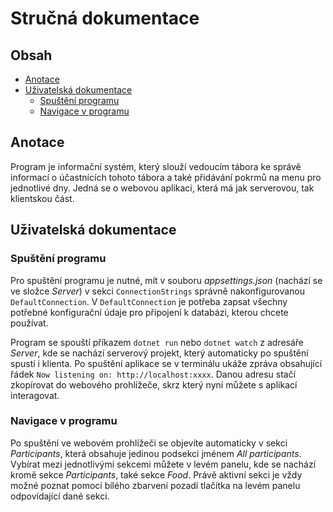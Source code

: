 # Stručná dokumentace <!-- omit from toc -->

## Obsah <!-- omit from toc -->
- [Anotace](#anotace)
- [Uživatelská dokumentace](#uživatelská-dokumentace)
  - [Spuštění programu](#spuštění-programu)
  - [Navigace v programu](#navigace-v-programu)


## Anotace
Program je informační systém, který slouží vedoucím tábora ke správě informací o účastnících tohoto tábora a také přidávání pokrmů na menu pro jednotlivé dny. Jedná se o webovou aplikaci, která má jak serverovou, tak klientskou část.

## Uživatelská dokumentace

### Spuštění programu
Pro spuštění programu je nutné, mít v souboru *appsettings.json* (nachází se ve složce *Server*) v sekci `ConnectionStrings` správně nakonfigurovanou `DefaultConnection`. V `DefaultConnection` je potřeba zapsat všechny potřebné konfigurační údaje pro připojení k databázi, kterou chcete používat.

Program se spouští příkazem `dotnet run` nebo `dotnet watch` z adresáře *Server*, kde se nachází serverový projekt, který automaticky po spuštění spustí i klienta. Po spuštění aplikace se v terminálu ukáže zpráva obsahující řádek `Now listening on: http://localhost:xxxx`. Danou adresu stačí zkopírovat do webového prohlížeče, skrz který nyní můžete s aplikací interagovat.

### Navigace v programu
Po spuštění ve webovém prohlížeči se objevíte automaticky v sekci *Participants*, která obsahuje jedinou podsekci jménem *All participants*. Vybírat mezi jednotlivými sekcemi můžete v levém panelu, kde se nachází kromě sekce *Participants*, také sekce *Food*. Právě aktivní sekci je vždy možné poznat pomocí bílého zbarvení pozadí tlačítka na levém panelu odpovídající dané sekci.
